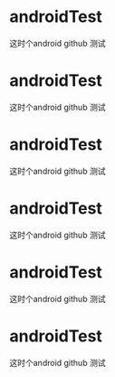 # androidTest
这时个android github 测试


# androidTest
这时个android github 测试


# androidTest
这时个android github 测试


# androidTest
这时个android github 测试


# androidTest
这时个android github 测试


# androidTest
这时个android github 测试


